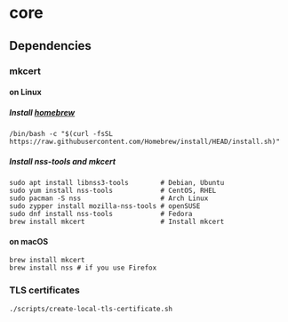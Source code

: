 # core

## Dependencies

### mkcert

#### on Linux

##### Install [homebrew](https://brew.sh/)

```
/bin/bash -c "$(curl -fsSL https://raw.githubusercontent.com/Homebrew/install/HEAD/install.sh)"
```

##### Install nss-tools and mkcert

```
sudo apt install libnss3-tools        # Debian, Ubuntu
sudo yum install nss-tools            # CentOS, RHEL
sudo pacman -S nss                    # Arch Linux
sudo zypper install mozilla-nss-tools # openSUSE
sudo dnf install nss-tools            # Fedora
brew install mkcert                   # Install mkcert
```

#### on macOS

```
brew install mkcert
brew install nss # if you use Firefox
```

### TLS certificates

```
./scripts/create-local-tls-certificate.sh
```
